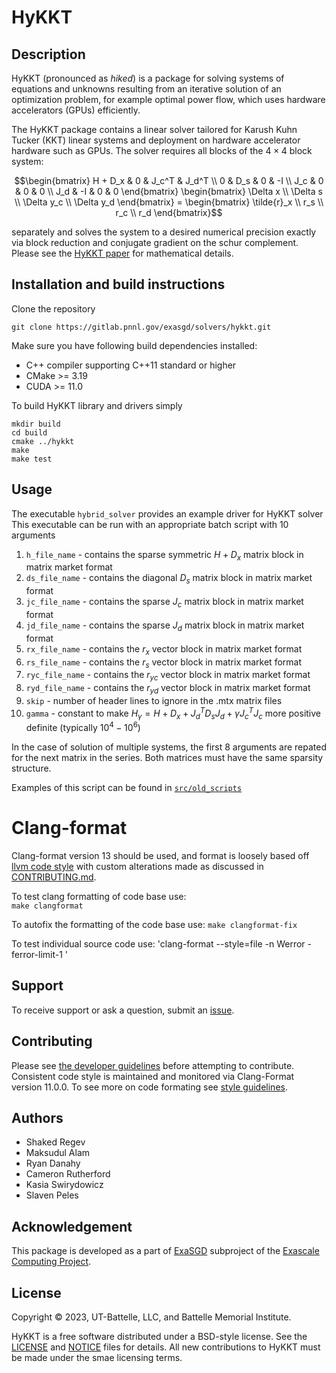 

# HyKKT

## Description
HyKKT (pronounced as _hiked_) is a package for solving systems of equations and unknowns resulting from an iterative solution of an optimization
problem, for example optimal power flow, which uses hardware accelerators (GPUs) efficiently.

The HyKKT package contains a linear solver tailored for Karush Kuhn Tucker (KKT) linear systems and
deployment on hardware accelerator hardware such as GPUs. The solver requires
all blocks of the $4\times 4$ block system: 

```math
\begin{bmatrix}
    H + D_x     & 0         & J_c^T     & J_d^T \\
      0         & D_s       & 0           & -I  \\
     J_c        & 0         & 0           & 0   \\
     J_d        & -I        & 0           & 0
\end{bmatrix}
\begin{bmatrix}
  \Delta x \\ \Delta s \\ \Delta y_c \\ \Delta y_d
\end{bmatrix} =
\begin{bmatrix}
  \tilde{r}_x \\ r_s \\ r_c \\ r_d
\end{bmatrix}
```

separately and solves the system to a desired
numerical precision exactly via block reduction and conjugate gradient on the
schur complement. Please see the [HyKKT paper](https://www.tandfonline.com/doi/abs/10.1080/10556788.2022.2124990) for mathematical details.

## Installation and build instructions
Clone the repository 
``` 
git clone https://gitlab.pnnl.gov/exasgd/solvers/hykkt.git
``` 
Make sure you have following build dependencies installed:
* C++ compiler supporting C++11 standard or higher
* CMake >= 3.19
* CUDA >= 11.0

To build HyKKT library and drivers simply
```
mkdir build
cd build
cmake ../hykkt
make
make test
```

## Usage

The executable `hybrid_solver` provides an example driver for HyKKT solver
This executable can be run with an appropriate batch script with 10 arguments

1. `h_file_name` - contains the sparse symmetric $H+D_x$ matrix block in matrix market format
2. `ds_file_name` - contains the diagonal $D_s$ matrix block in matrix market format
3. `jc_file_name` - contains the sparse $J_c$ matrix block in matrix market format
4. `jd_file_name` - contains the sparse $J_d$ matrix block in matrix market format
5. `rx_file_name` - contains the $r_{x}$ vector block in matrix market format
6. `rs_file_name` - contains the $r_{s}$ vector block in matrix market format
7. `ryc_file_name` - contains the $r_{yc}$ vector block in matrix market format
8. `ryd_file_name` - contains the $r_{yd}$ vector block in matrix market format
9. `skip` - number of header lines to ignore in the .mtx matrix files
10. `gamma` - constant to make $H_\gamma= H + D_x + J_d^T D_s J_d + \gamma J_c^T J_c$ more positive definite (typically $10^4-10^6$)

In the case of solution of multiple systems, the first 8 arguments are repated for the next matrix in the series. Both matrices must have the same sparsity structure.

Examples of this script can be found in [`src/old_scripts`](./src/old_scripts)

# Clang-format
Clang-format version 13 should be used, and format is loosely based off [llvm code style](https://llvm.org/docs/CodingStandards.html) with custom alterations made as discussed in [CONTRIBUTING.md](https://gitlab.pnnl.gov/exasgd/solvers/hykkt/-/blob/develop/CONTRIBUTING.md). 

To test clang formatting of code base use:  
`make clangformat`

To autofix the formatting of the code base use:
`make clangformat-fix`

To test individual source code use:
'clang-format --style=file -n Werror -ferror-limit-1 <file>'

## Support
To receive support or ask a question, submit an [issue](https://github.com/ORNL/hykkt/issues).

## Contributing
Please see [the developer guidelines](CONTRIBUTE.md) before attempting to contribute.
Consistent code style is maintained and monitored via Clang-Format version 11.0.0. To see more on code formating see [style guidelines](CONTRIBUTING.md#style-guidelines:~:text=same%20sparsity%20structure.-,Style%20Guidelines,-Indentation). 

## Authors
* Shaked Regev
* Maksudul Alam
* Ryan Danahy
* Cameron Rutherford
* Kasia Swirydowicz
* Slaven Peles 

## Acknowledgement
This package is developed as a part of [ExaSGD](https://www.exascaleproject.org/research-project/exasgd/) subproject of the [Exascale Computing Project](https://www.exascaleproject.org/).

## License
Copyright &copy; 2023, UT-Battelle, LLC, and Battelle Memorial Institute.

HyKKT is a free software distributed under a BSD-style license. See the [LICENSE](LICENSE) and [NOTICE](NOTICE) files for details. All new contributions to HyKKT must be made under the smae licensing terms.

